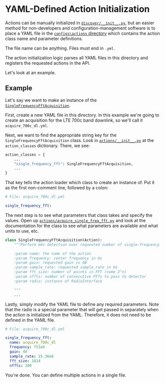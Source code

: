 # YAML-Defined Action Initialization

Actions can be manually initialized in [`discover/__init__.py`](../discover/__init__.py), but an easier method for
non-developers and configuration-management software is to place a YAML file in the
[`configs\actions` directory](../configs/actions) which contains the action class name and parameter definitions.

The file name can be anything. Files must end in `.yml`.

The action initialization logic parses all YAML files in this directory and registers the requested actions in the API.

Let's look at an example.

## Example

Let's say we want to make an instance of the [`SingleFrequencyFftAcquisition`](../actions/acquire_single_freq_fft.py).

First, create a new YAML file in this directory. In this example we're going to create an acquisition for the LTE 700c
band downlink, so we'll call it `acquire_700c_dl.yml`.

Next, we want to find the appropriate string key for the `SingleFrequencyFftAcquisition` class. Look in
[`actions/__init__.py`](../actions/__init__.py) at the `action_classes` dictionary. There, we see:

```python
action_classes = {
    ...
    "single_frequency_fft": SingleFrequencyFftAcquisition,
    ...
}
```

That key tells the action loader which class to create an instance of. Put it as the first non-comment line, followed
by a colon:

```yaml
# File: acquire_700c_dl.yml

single_frequency_fft:
```

The next step is to see what parameters that class takes and specify the values. Open up
[`actions/acquire_single_freq_fft.py`](../actions/acquire_single_freq_fft.py) and look at the documentation for the
class to see what parameters are available and what units to use, etc.

```python
class SingleFrequencyFftAcquisition(Action):
    """Perform m4s detection over requested number of single-frequency FFTs.

    :param name: the name of the action
    :param frequency: center frequency in Hz
    :param gain: requested gain in dB
    :param sample_rate: requested sample_rate in Hz
    :param fft_size: number of points in FFT (some 2^n)
    :param nffts: number of consecutive FFTs to pass to detector
    :param radio: instance of RadioInterface

    """
    ...
```

Lastly, simply modify the YAML file to define any required parameters. Note that the radio is a special parameter
that will get passed in separately when the action is initialized from the YAML. Therefore, it does not need to be
defined in the YAML file.

```yaml
# File: acquire_700c_dl.yml

single_frequency_fft:
  name: acquire_700c_dl
  frequency: 751e6
  gain: 40
  sample_rate: 15.36e6
  fft_size: 1024
  nffts: 300
```

You're done. You can define multiple actions in a single file.
